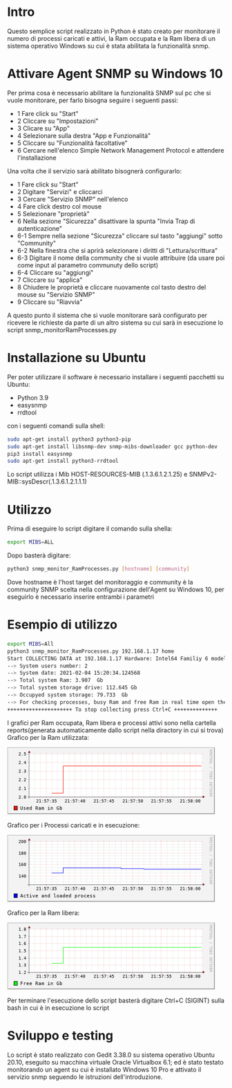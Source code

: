 # Intro

Questo semplice script realizzato in Python è stato creato per monitorare il numero di processi caricati e attivi, la Ram occupata e la Ram libera di un sistema operativo Windows su cui è stata abilitata la funzionalità snmp.

# Attivare Agent SNMP su Windows 10
Per prima cosa è necessario abilitare la funzionalità SNMP sul pc che si vuole monitorare, per farlo bisogna seguire i seguenti passi:
- 1 Fare click su "Start"
- 2 Cliccare su "Impostazioni"
- 3 Clicare su "App"
- 4 Selezionare sulla destra "App e Funzionalità"
- 5 Cliccare su "Funzionalità facoltative"
- 6 Cercare nell'elenco Simple Network Management Protocol e attendere l'installazione

Una volta che il servizio sarà abilitato bisognerà configurarlo:

- 1 Fare click su "Start"
- 2 Digitare "Servizi" e cliccarci
- 3 Cercare "Servizio SNMP" nell'elenco
- 4 Fare click destro col mouse
- 5 Selezionare "proprietà"
- 6 Nella sezione "Sicurezza" disattivare la spunta "Invia Trap di autenticazione"
- 6-1 Sempre nella sezione "Sicurezza" cliccare sul tasto "aggiungi" sotto "Community" 
- 6-2 Nella finestra che si aprirà selezionare i diritti di "Lettura/scrittura"
- 6-3 Digitare il nome della community che si vuole attribuire (da usare poi come input al parametro communuty dello script)
- 6-4 Cliccare su "aggiungi"
- 7 Cliccare su "applica"
- 8 Chiudere le proprietà e cliccare nuovamente col tasto destro del mouse su "Servizio SNMP"
- 9 Cliccare su "Riavvia"

A questo punto il sistema che si vuole monitorare sarà configurato per ricevere le richieste da parte di un altro sistema su cui sarà in esecuzione lo script snmp_monitorRamProcesses.py

# Installazione su Ubuntu
Per poter utilizzare il software è necessario installare i seguenti pacchetti su Ubuntu:
- Python 3.9
- easysnmp
- rrdtool

con i seguenti comandi sulla shell:

```bash
sudo apt-get install python3 python3-pip
sudo apt-get install libsnmp-dev snmp-mibs-downloader gcc python-dev
pip3 install easysnmp
sudo apt-get install python3-rrdtool
```
Lo script utilizza i Mib HOST-RESOURCES-MIB (.1.3.6.1.2.1.25) e SNMPv2-MIB::sysDescr(.1.3.6.1.2.1.1.1)

# Utilizzo
Prima di eseguire lo script digitare il comando sulla shella:
```bash
export MIBS=ALL
```
Dopo basterà digitare:
```bash
python3 snmp_monitor_RamProcesses.py [hostname] [community]
```
Dove hostname è l'host target del monitoraggio e community è la community SNMP scelta nella configurazione dell'Agent su Windows 10, per eseguirlo è necessario inserire entrambi i parametri

# Esempio di utilizzo
```bash
export MIBS=All
python3 snmp_monitor_RamProcesses.py 192.168.1.17 home
Start COLLECTING DATA at 192.168.1.17 Hardware: Intel64 Familiy 6 model......
--> System users number: 2
--> System date: 2021-02-04 15:20:34.124568
--> Total system Ram: 3.907  Gb
--> Total system storage drive: 112.645 Gb
--> Occupyed system storage: 79.733  Gb
--> For checking processes, busy Ram and free Ram in real time open the .png files whit associated names in reports/
+++++++++++++++++++++ To stop collecting press Ctrl+C ++++++++++++++
```
I grafici per Ram occupata, Ram libera e processi attivi sono nella cartella reports(generata automaticamente dallo script nella diractory in cui si trova)
Grafico per la Ram utilizzata:

![alt text](https://github.com/irfanto05/Fantozzi/blob/main/ram_graph.png)

Grafico per i Processi caricati e in esecuzione:

![alt text](https://github.com/irfanto05/Fantozzi/blob/main/process_graph.png)

Grafico per la Ram libera:

![alt text](https://github.com/irfanto05/Fantozzi/blob/main/freeRam_graph.png)

Per terminare l'esecuzione dello script basterà digitare Ctrl+C (SIGINT) sulla bash in cui è in esecuzione lo script

# Sviluppo e testing
Lo script è stato realizzato con Gedit 3.38.0 su sistema operativo Ubuntu 20.10, eseguito su macchina virtuale Oracle Virtualbox 6.1;  ed è stato testato monitorando un agent su cui è installato Windows 10 Pro e attivato il servizio snmp seguendo le istruzioni dell'introduzione.
